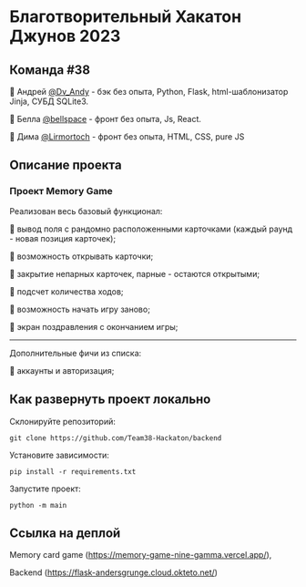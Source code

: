 # Благотворительный Хакатон Джунов 2023
## Команда #38
🔸 Андрей [@Dv_Andy](https://t.me/Dv_Andy) - бэк без опыта, Python, Flask, html-шаблонизатор Jinja, СУБД SQLite3.

🔸 Белла [@bellspace](https://t.me/bellspace) -  фронт без опыта, Js, React.

🔸 Дима [@Lirmortoch](https://t.me/Lirmortoch) - фронт без опыта, HTML, CSS, pure JS


## Описание проекта

### Проект Memory Game
Реализован весь базовый функционал:

🔹 вывод поля с рандомно расположенными карточками (каждый раунд - новая позиция карточек);

🔹 возможность открывать карточки;

🔹 закрытие непарных карточек, парные - остаются открытыми;

🔹 подсчет количества ходов;

🔹 возможность начать игру заново;

🔹 экран поздравления с окончанием игры;

---

Дополнительные фичи из списка:

🔸 аккаунты и авторизация;


## Как развернуть проект локально

Склонируйте репозиторий:

```
git clone https://github.com/Team38-Hackaton/backend
```
Установите зависимости: 
```
pip install -r requirements.txt
```
Запустите проект: 
```
python -m main
```

## Ссылка на деплой
Memory card game (https://memory-game-nine-gamma.vercel.app/),

Backend (https://flask-andersgrunge.cloud.okteto.net/)
